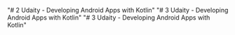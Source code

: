 "# 2 Udaity - Developing Android Apps with Kotlin" 
"# 3 Udaity - Developing Android Apps with Kotlin" 
"# 3 Udaity - Developing Android Apps with Kotlin" 
